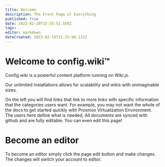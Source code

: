```yaml
---
title: Welcome
description: The Front Page of Everything
published: true
date: 2023-02-20T15:35:51.556Z
tags: 
editor: markdown
dateCreated: 2023-02-19T21:25:08.112Z
---
```


# Welcome to config.wiki™️
Config.wiki is a powerful content platform running on Wiki.js.

Our unlimited installations allows for scalability and wikis with unimaginable sizes.

On the left you will find links that link to more links with specific information that the categories users want. For example, you may not want the whole of the docs to get started quickly with Proxmox Virtualization Environment. The users here define what is needed, All documents are synced with github and are fully editable. You can even edit this page!

# Become an editor

To become an editor simply click the page edit button and make changes. The changes will switch your account to editor.